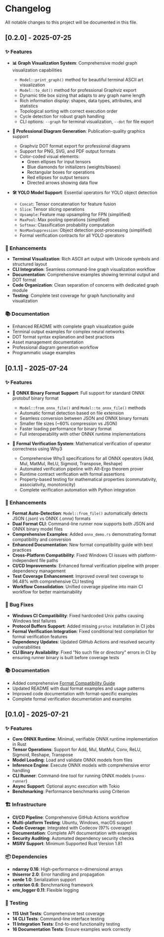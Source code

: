 # Changelog

All notable changes to this project will be documented in this file.

## [0.2.0] - 2025-07-25

### ✨ Features

- **📊 Graph Visualization System**: Comprehensive model graph visualization capabilities
  - `Model::print_graph()` method for beautiful terminal ASCII art visualization
  - `Model::to_dot()` method for professional Graphviz export
  - Dynamic title box sizing that adapts to any graph name length
  - Rich information display: shapes, data types, attributes, and statistics
  - Topological sorting with correct execution order
  - Cycle detection for robust graph handling
  - CLI options: `--graph` for terminal visualization, `--dot` for file export

- **🎨 Professional Diagram Generation**: Publication-quality graphics support
  - Graphviz DOT format export for professional diagrams
  - Support for PNG, SVG, and PDF output formats
  - Color-coded visual elements:
    - Green ellipses for input tensors
    - Blue diamonds for initializers (weights/biases)
    - Rectangular boxes for operations
    - Red ellipses for output tensors
    - Directed arrows showing data flow

- **🛠️ YOLO Model Support**: Essential operators for YOLO object detection
  - `Concat`: Tensor concatenation for feature fusion
  - `Slice`: Tensor slicing operations
  - `Upsample`: Feature map upsampling for FPN (simplified)
  - `MaxPool`: Max pooling operations (simplified)
  - `Softmax`: Classification probability computation
  - `NonMaxSuppression`: Object detection post-processing (simplified)
  - Formal verification contracts for all YOLO operators

### 🚀 Enhancements

- **Terminal Visualization**: Rich ASCII art output with Unicode symbols and structured layout
- **CLI Integration**: Seamless command-line graph visualization workflow
- **Documentation**: Comprehensive examples showing terminal output and DOT format
- **Code Organization**: Clean separation of concerns with dedicated graph module
- **Testing**: Complete test coverage for graph functionality and visualization

### 📚 Documentation

- Enhanced README with complete graph visualization guide
- Terminal output examples for complex neural networks
- DOT format syntax explanation and best practices
- Asset management documentation
- Professional diagram generation workflow
- Programmatic usage examples

## [0.1.1] - 2025-07-24

### ✨ Features

- **🔧 ONNX Binary Format Support**: Full support for standard ONNX protobuf binary format
  - `Model::from_onnx_file()` and `Model::to_onnx_file()` methods
  - Automatic format detection based on file extension
  - Seamless conversion between JSON and ONNX binary formats
  - Smaller file sizes (~60% compression vs JSON)
  - Faster loading performance for binary format
  - Full interoperability with other ONNX runtime implementations

- **🧮 Formal Verification System**: Mathematical verification of operator correctness using Why3
  - Comprehensive Why3 specifications for all ONNX operators (Add, Mul, MatMul, ReLU, Sigmoid, Transpose, Reshape)
  - Automated verification pipeline with Alt-Ergo theorem prover
  - Runtime contract verification with formal assertions
  - Property-based testing for mathematical properties (commutativity, associativity, monotonicity)
  - Complete verification automation with Python integration

### 🚀 Enhancements

- **Format Auto-Detection**: `Model::from_file()` automatically detects JSON (.json) vs ONNX (.onnx) formats
- **Dual Format CLI**: Command-line runner now supports both JSON and ONNX binary model files
- **Comprehensive Examples**: Added `onnx_demo.rs` demonstrating format compatibility and conversion
- **Enhanced Documentation**: New format compatibility guide with best practices
- **Cross-Platform Compatibility**: Fixed Windows CI issues with platform-independent file paths
- **CI/CD Improvements**: Enhanced formal verification pipeline with proper dependency management
- **Test Coverage Enhancement**: Improved overall test coverage to 96.48% with comprehensive CLI testing
- **Workflow Consolidation**: Unified coverage pipeline into main CI workflow for better maintainability

### 🐛 Bug Fixes

- **Windows CI Compatibility**: Fixed hardcoded Unix paths causing Windows test failures
- **Protocol Buffers Support**: Added missing `protoc` installation in CI jobs
- **Formal Verification Integration**: Fixed conditional test compilation for formal verification features
- **Dependency Updates**: Updated GitHub Actions and resolved security vulnerabilities
- **CLI Binary Availability**: Fixed "No such file or directory" errors in CI by ensuring runner binary is built before coverage tests

### 📚 Documentation

- Added comprehensive [Format Compatibility Guide](docs/FORMAT_COMPATIBILITY.md)
- Updated README with dual format examples and usage patterns
- Improved code documentation with format-specific examples
- Complete formal verification documentation and examples

## [0.1.0] - 2025-07-21

### ✨ Features

- **Core ONNX Runtime**: Minimal, verifiable ONNX runtime implementation in Rust
- **Tensor Operations**: Support for Add, Mul, MatMul, Conv, ReLU, Sigmoid, Reshape, Transpose
- **Model Loading**: Load and validate ONNX models from files
- **Inference Engine**: Execute ONNX models with comprehensive error handling
- **CLI Runner**: Command-line tool for running ONNX models (`runnx-runner`)
- **Async Support**: Optional async execution with Tokio
- **Benchmarking**: Performance benchmarks using Criterion

### 🏗️ Infrastructure

- **CI/CD Pipeline**: Comprehensive GitHub Actions workflow
- **Multi-platform Testing**: Ubuntu, Windows, macOS support
- **Code Coverage**: Integrated with Codecov (97% coverage)
- **Documentation**: Complete API documentation with examples
- **Security Auditing**: Automated dependency security checks
- **MSRV Support**: Minimum Supported Rust Version 1.81

### 📦 Dependencies

- **ndarray 0.16**: High-performance n-dimensional arrays
- **thiserror 2.0**: Error handling and propagation
- **serde 1.0**: Serialization support
- **criterion 0.6**: Benchmarking framework
- **env_logger 0.11**: Flexible logging

### 🧪 Testing

- **115 Unit Tests**: Comprehensive test coverage
- **14 CLI Tests**: Command-line interface testing
- **11 Integration Tests**: End-to-end functionality testing
- **16 Documentation Tests**: Ensure examples work correctly

<!-- generated by git-cliff -->
